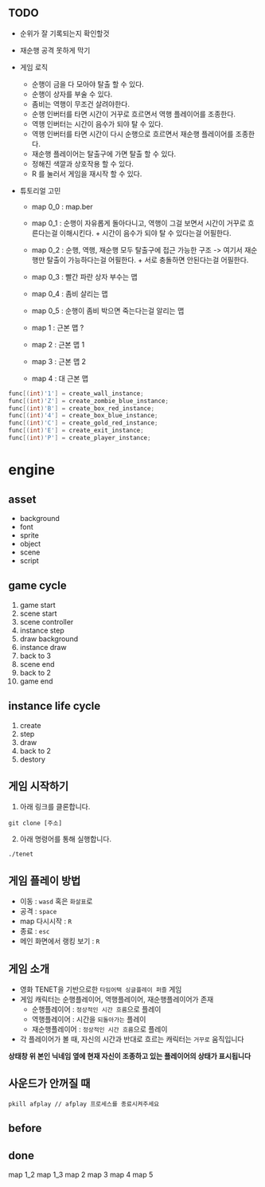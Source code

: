 
## TODO

* 순위가 잘 기록되는지 확인할것
* 재순행 공격 못하게 막기

* 게임 로직
	* 순행이 금을 다 모아야 탈출 할 수 있다.
	* 순행이 상자를 부술 수 있다.
	* 좀비는 역행이 무조건 살려야한다.
	* 순행 인버터를 타면 시간이 거꾸로 흐르면서 역행 플레이어를 조종한다.
	* 역행 인버터는 시간이 음수가 되야 탈 수 있다.
	* 역행 인버터를 타면 시간이 다시 순행으로 흐르면서 재순행 플레이어를 조종한다.
	* 재순행 플레이어는 탈출구에 가면 탈출 할 수 있다.
	* 정해진 색깔과 상호작용 할 수 있다.
	* R 를 눌러서 게임을 재시작 할 수 있다.

* 튜토리얼 고민
	* map 0_0 : map.ber
	* map 0_1 : 순행이 자유롭게 돌아다니고, 역행이 그걸 보면서 시간이 거꾸로 흐른다는걸 이해시킨다. + 시간이 음수가 되야 탈 수 있다는걸 어필한다.

	* map 0_2 : 순행, 역행, 재순행 모두 탈출구에 접근 가능한 구조 -> 여기서 재순행만 탈출이 가능하다는걸 어필한다. + 서로 충돌하면 안된다는걸 어필한다.

	* map 0_3 : 빨간 파란 상자 부수는 맵

	* map 0_4 : 좀비 살리는 맵

	* map 0_5 : 순행이 좀비 박으면 죽는다는걸 알리는 맵

	* map 1 : 근본 맵 ?
	* map 2 : 근본 맵 1
	* map 3 : 근본 맵 2
	* map 4 : 대 근본 맵


```c
func[(int)'1'] = create_wall_instance;
func[(int)'Z'] = create_zombie_blue_instance;
func[(int)'B'] = create_box_red_instance;
func[(int)'4'] = create_box_blue_instance;
func[(int)'C'] = create_gold_red_instance;
func[(int)'E'] = create_exit_instance;
func[(int)'P'] = create_player_instance;
```

# engine

## asset

* background
* font
* sprite
* object
* scene
* script

## game cycle

1. game start
2. scene start
3. scene controller
4. instance step
5. draw background
6. instance draw
7. back to 3
8. scene end
9. back to 2
10. game end


## instance life cycle

1. create
2. step
3. draw
4. back to 2
5. destory

## 게임 시작하기
1. 아래 링크를 클론합니다.
```
git clone [주소]
```
2. 아래 명령어를 통해 실행합니다.
```
./tenet
```

## 게임 플레이 방법
* 이동 : `wasd` 혹은 `화살표`로
* 공격 : `space`
* map 다시시작 : `R`
* 종료 : `esc`
* 메인 화면에서 랭킹 보기 : `R`

## 게임 소개
* 영화 TENET을 기반으로한 `타임어택 싱글플레이 퍼즐` 게임
* 게임 캐릭터는 순행플레이어, 역행플레이어, 재순행플레이어가 존재
	* 순행플레이어 : `정상적인 시간 흐름`으로 플레이
	* 역행플레이어 : 시간을 `되돌아가는` 플레이
	* 재순행플레이어 : `정상적인 시간 흐름`으로 플레이
* 각 플레이어가 볼 때, 자신의 시간과 반대로 흐르는 캐릭터는 `거꾸로` 움직입니다

**상태창 위 본인 닉네임 옆에 현재 자신이 조종하고 있는 플레이어의 상태가 표시됩니다**

## 사운드가 안꺼질 때
```
pkill afplay // afplay 프로세스를 종료시켜주세요
```

## before

## done
map 1_2
map 1_3
map 2
map 3
map 4
map 5
